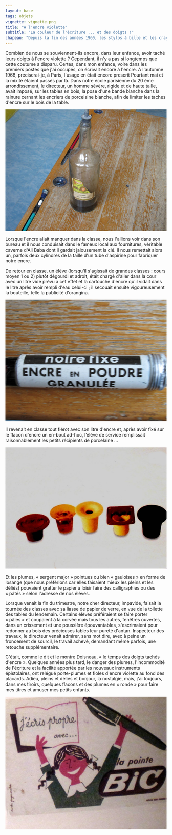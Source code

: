 ```yaml
---
layout: base
tags: objets
vignette: vignette.png
title: "À l'encre violette"
subtitle: "La couleur de l'écriture ... et des doigts !"
chapeau: "Depuis la fin des années 1960, les stylos à bille et les crayons feutre ont remplacé les porte plumes. L'écriture à l'encre exigeait soin, application et obéissait à un certain rituel ..."
---
```


Combien de nous se souviennent-ils encore, dans leur enfance, avoir taché leurs
doigts à l'encre violette ? Cependant, il n'y a pas si longtemps que cette
coutume a disparu. Certes, dans mon enfance, voire dans les premiers postes que
j'ai occupés, on écrivait encore à l'encre. A l'automne 1968, préciserai-je, à
Paris, l'usage en était encore prescrit Pourtant mai et la mixité étaient passés
par là. Dans notre école parisienne du 20 ème arrondissement, le directeur, un
homme sévère, rigide et de haute taille, avait imposé, sur les tables en bois,
la pose d'une bande blanche dans la rainure cernant les encriers de porcelaine
blanche, afin de limiter les taches d'encre sur le bois de la table.

![](IMG_0095_5.jpg)

Lorsque l'encre allait manquer dans la classe, nous l'allions voir dans son
bureau et il nous conduisait dans le fameux local aux fournitures, véritable
caverne d'Ali Baba dont il gardait jalousement la clé. Il nous remettait alors
un, parfois deux cylindres de la taille d'un tube d'aspirine pour fabriquer
notre encre.

De retour en classe, un élève (lorsqu'il s'agissait de grandes classes : cours
moyen 1 ou 2) plutôt dégourdi et adroit, était chargé d'aller dans la cour avec
un litre vide prévu à cet effet et la cartouche d'encre qu'il vidait dans le
litre après avoir rempli d'eau celui-ci ; il secouait ensuite vigoureusement la
bouteille, telle la publicité d'orangina.

![](IMG_0096_5.jpg)

Il revenait en classe tout fiérot avec son litre d'encre et, après avoir fixé
sur le flacon d'encre un en-bout ad-hoc, l’élève de service remplissait
raisonnablement les petits récipients de porcelaine ...

![](IMG_0083_5.jpg)

Et les plumes, « sergent major » pointues ou bien « gauloises » en forme de
losange (que nous préférions car elles faisaient mieux les pleins et les déliés)
pouvaient gratter le papier à loisir faire des calligraphies ou des « pâtés »
selon l'adresse de nos élèves.

Lorsque venait la fin du trimestre, notre cher directeur, impavide, faisait la
tournée des classes avec sa liasse de papier de verre, en vue de la toilette des
tables du lendemain. Certains élèves préféraient se faire porter « pâles » et
coupaient à la corvée mais tous les autres, fenêtres ouvertes, dans un
crissement et une poussière épouvantables, s'escrimaient pour redonner au bois
des précieuses tables leur pureté d'antan. Inspecteur des travaux, le directeur
venait admirer, sans mot dire, avec à peine un froncement de sourcil, le travail
achevé, demandant même parfois, une retouche supplémentaire.

C'était, comme le dit et le montre Doisneau, « le temps des doigts tachés
d'encre ». Quelques années plus tard, le danger des plumes, l'incommodité de
l'écriture et la facilité apportée par les nouveaux instruments épistolaires,
ont relégué porte-plumes et fioles d'encre violette au fond des placards. Adieu,
pleins et déliés et bonjour, la nostalgie, mais, j'ai toujours, dans mes
tiroirs, quelques flacons et des plumes en « ronde » pour faire mes titres et
amuser mes petits enfants.

![](IMG_0088_5.jpg)
